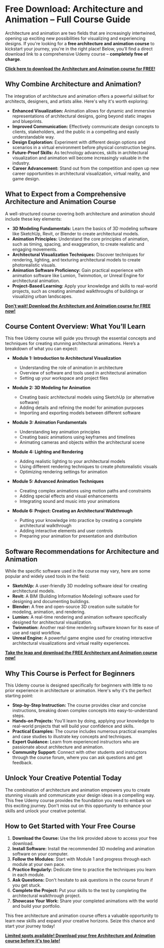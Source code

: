 # Free Download: Architecture and Animation – Full Course Guide

Architecture and animation are two fields that are increasingly intertwined, opening up exciting new possibilities for visualizing and experiencing designs. If you're looking for a **free architecture and animation course** to kickstart your journey, you're in the right place! Below, you’ll find a direct download link to a comprehensive Udemy course – **completely free of charge**.

[**Click here to download the Architecture and Animation course for FREE!**](https://udemywork.com/architecture-and-animation)

## Why Combine Architecture and Animation?

The integration of architecture and animation offers a powerful skillset for architects, designers, and artists alike. Here's why it's worth exploring:

*   **Enhanced Visualization:** Animation allows for dynamic and immersive representations of architectural designs, going beyond static images and blueprints.
*   **Improved Communication:** Effectively communicate design concepts to clients, stakeholders, and the public in a compelling and easily understandable way.
*   **Design Exploration:** Experiment with different design options and scenarios in a virtual environment before physical construction begins.
*   **Future-Proof Skills:** As technology advances, skills in architectural visualization and animation will become increasingly valuable in the industry.
*   **Career Advancement:** Stand out from the competition and open up new career opportunities in architectural visualization, virtual reality, and game design.

## What to Expect from a Comprehensive Architecture and Animation Course

A well-structured course covering both architecture and animation should include these key elements:

*   **3D Modeling Fundamentals:** Learn the basics of 3D modeling software like SketchUp, Revit, or Blender to create architectural models.
*   **Animation Principles:** Understand the core principles of animation, such as timing, spacing, and exaggeration, to create realistic and engaging movements.
*   **Architectural Visualization Techniques:** Discover techniques for rendering, lighting, and texturing architectural models to create photorealistic visuals.
*   **Animation Software Proficiency:** Gain practical experience with animation software like Lumion, Twinmotion, or Unreal Engine for architectural animation.
*   **Project-Based Learning:** Apply your knowledge and skills to real-world projects, such as creating animated walkthroughs of buildings or visualizing urban landscapes.

[**Don't wait! Download the Architecture and Animation course for FREE now!**](https://udemywork.com/architecture-and-animation)

## Course Content Overview: What You’ll Learn

This free Udemy course will guide you through the essential concepts and techniques for creating stunning architectural animations. Here’s a breakdown of what you can expect:

*   **Module 1: Introduction to Architectural Visualization**
    *   Understanding the role of animation in architecture
    *   Overview of software and tools used in architectural animation
    *   Setting up your workspace and project files

*   **Module 2: 3D Modeling for Animation**
    *   Creating basic architectural models using SketchUp (or alternative software)
    *   Adding details and refining the model for animation purposes
    *   Importing and exporting models between different software

*   **Module 3: Animation Fundamentals**
    *   Understanding key animation principles
    *   Creating basic animations using keyframes and timelines
    *   Animating cameras and objects within the architectural scene

*   **Module 4: Lighting and Rendering**
    *   Adding realistic lighting to your architectural models
    *   Using different rendering techniques to create photorealistic visuals
    *   Optimizing rendering settings for animation

*   **Module 5: Advanced Animation Techniques**
    *   Creating complex animations using motion paths and constraints
    *   Adding special effects and visual enhancements
    *   Integrating sound and music into your animations

*   **Module 6: Project: Creating an Architectural Walkthrough**
    *   Putting your knowledge into practice by creating a complete architectural walkthrough
    *   Adding interactive elements and user controls
    *   Preparing your animation for presentation and distribution

## Software Recommendations for Architecture and Animation

While the specific software used in the course may vary, here are some popular and widely used tools in the field:

*   **SketchUp:** A user-friendly 3D modeling software ideal for creating architectural models.
*   **Revit:** A BIM (Building Information Modeling) software used for designing and documenting buildings.
*   **Blender:** A free and open-source 3D creation suite suitable for modeling, animation, and rendering.
*   **Lumion:** A real-time rendering and animation software specifically designed for architectural visualization.
*   **Twinmotion:** Another real-time rendering software known for its ease of use and rapid workflow.
*   **Unreal Engine:** A powerful game engine used for creating interactive architectural visualizations and virtual reality experiences.

[**Take the leap and download the FREE Architecture and Animation course now!**](https://udemywork.com/architecture-and-animation)

## Why This Course is Perfect for Beginners

This Udemy course is designed specifically for beginners with little to no prior experience in architecture or animation. Here's why it's the perfect starting point:

*   **Step-by-Step Instruction:** The course provides clear and concise instructions, breaking down complex concepts into easy-to-understand steps.
*   **Hands-on Projects:** You'll learn by doing, applying your knowledge to real-world projects that will build your confidence and skills.
*   **Practical Examples:** The course includes numerous practical examples and case studies to illustrate key concepts and techniques.
*   **Expert Guidance:** Learn from experienced instructors who are passionate about architecture and animation.
*   **Community Support:** Connect with other students and instructors through the course forum, where you can ask questions and get feedback.

## Unlock Your Creative Potential Today

The combination of architecture and animation empowers you to create stunning visuals and communicate your design ideas in a compelling way. This free Udemy course provides the foundation you need to embark on this exciting journey. Don't miss out on this opportunity to enhance your skills and unlock your creative potential.

## How to Get Started with Your Free Course

1.  **Download the Course:** Use the link provided above to access your free download.
2.  **Install Software:** Install the recommended 3D modeling and animation software on your computer.
3.  **Follow the Modules:** Start with Module 1 and progress through each module at your own pace.
4.  **Practice Regularly:** Dedicate time to practice the techniques you learn in each module.
5.  **Ask Questions:** Don't hesitate to ask questions in the course forum if you get stuck.
6.  **Complete the Project:** Put your skills to the test by completing the architectural walkthrough project.
7.  **Showcase Your Work:** Share your completed animations with the world and build your portfolio.

This free architecture and animation course offers a valuable opportunity to learn new skills and expand your creative horizons. Seize this chance and start your journey today!

[**Limited spots available! Download your free Architecture and Animation course before it's too late!**](https://udemywork.com/architecture-and-animation)

